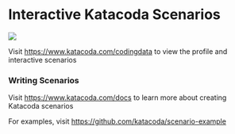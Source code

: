 # Interactive Katacoda Scenarios

[![](http://shields.katacoda.com/katacoda/codingdata/count.svg)](https://www.katacoda.com/codingdata "Get your profile on Katacoda.com")

Visit https://www.katacoda.com/codingdata to view the profile and interactive scenarios

### Writing Scenarios
Visit https://www.katacoda.com/docs to learn more about creating Katacoda scenarios

For examples, visit https://github.com/katacoda/scenario-example
